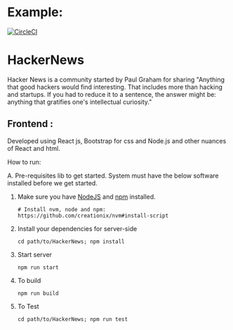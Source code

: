 # Example:
[![CircleCI](https://circleci.com/gh/Chaitra-29/HackerNews.svg?style=svg)](https://circleci.com/gh/Chaitra-29/HackerNews)


# HackerNews
Hacker News is a community started by Paul Graham for sharing &quot;Anything that good
hackers would find interesting. That includes more than hacking and startups. If you
had to reduce it to a sentence, the answer might be: anything that gratifies one&#39;s
intellectual curiosity.&quot;


## Frontend : 
   Developed using React js, Bootstrap for css and Node.js and other nuances of React and html. 
  
   How to run:

A. Pre-requisites lib to get started. System must have the below software installed before we get started.


1. Make sure you have [NodeJS](https://nodejs.org/) and [npm](https://www.npmjs.com/) installed.
    ```
    # Install nvm, node and npm:
    https://github.com/creationix/nvm#install-script
    ```
2. Install your dependencies for server-side 

    ```
    cd path/to/HackerNews; npm install
    ```
3. Start server

    ```
    npm run start
    ```
4. To build

    ```
    npm run build
    ```
 4. To Test  
    ```
    cd path/to/HackerNews; npm run test
    ```
